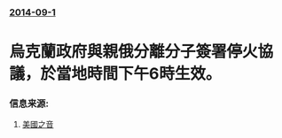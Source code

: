 ### [2014-09-1](/news/2014/09/1/index.md)

##### 
#  烏克蘭政府與親俄分離分子簽署停火協議，於當地時間下午6時生效。 




### 信息来源:

1. [美國之音](http://www.voachinese.com/content/nato-ukraine-20140905/2440251.html)
